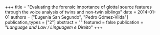 +++
title = "Evaluating the forensic importance of glottal source features through the voice analysis of twins and non-twin siblings"
date = 2014-01-01
authors = ["Eugenia San Segundo", "Pedro Gómez-Vilda"]
publication_types = ["2"]
abstract = ""
featured = false
publication = "*Language and Law / Linguagem e Direito*"
+++

